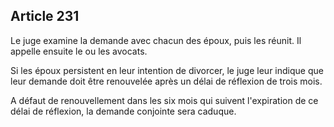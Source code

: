 Article 231
----
Le juge examine la demande avec chacun des époux, puis les réunit. Il appelle
ensuite le ou les avocats.

Si les époux persistent en leur intention de divorcer, le juge leur indique que
leur demande doit être renouvelée après un délai de réflexion de trois mois.

A défaut de renouvellement dans les six mois qui suivent l'expiration de ce
délai de réflexion, la demande conjointe sera caduque.
